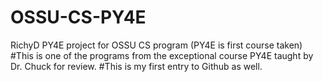 # OSSU-CS-PY4E
RichyD PY4E project for OSSU CS program (PY4E is first course taken)
#This is one of the programs from the exceptional course PY4E taught by Dr. Chuck for review.
#This is my first entry to Github as well.
